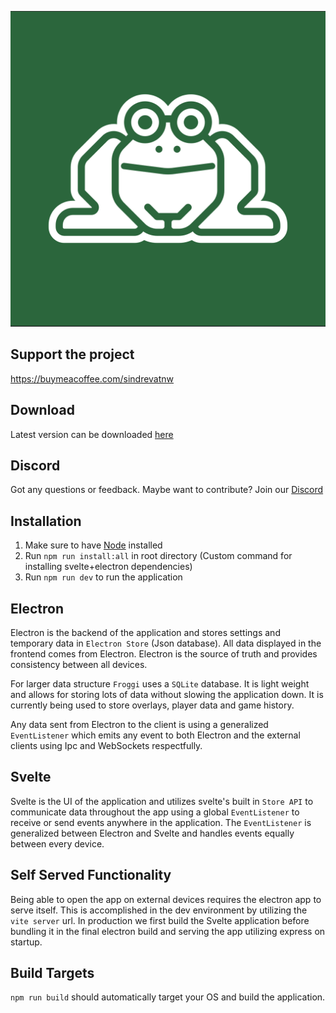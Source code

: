 <p align="center">
  <img style="width: 80; height: 80;" src="frontend/static/icon.png" />
</p>

## Support the project

https://buymeacoffee.com/sindrevatnw

## Download

Latest version can be downloaded [here](https://github.com/SindreVatnaland/Froggi/releases/latest)

## Discord

Got any questions or feedback. Maybe want to contribute? Join our [Discord](https://discord.gg/rX7aQmbrEa)

## Installation

1. Make sure to have [Node](https://nodejs.org/en) installed
2. Run `npm run install:all` in root directory (Custom command for installing svelte+electron dependencies)
3. Run `npm run dev` to run the application

## Electron

Electron is the backend of the application and stores settings and temporary data in `Electron Store` (Json database). All data displayed in the frontend comes from Electron. Electron is the source of truth and provides consistency between all devices.

For larger data structure `Froggi` uses a `SQLite` database. It is light weight and allows for storing lots of data without slowing the application down. It is currently being used to store overlays, player data and game history.

Any data sent from Electron to the client is using a generalized `EventListener` which emits any event to both Electron and the external clients using Ipc and WebSockets respectfully.

## Svelte

Svelte is the UI of the application and utilizes svelte's built in `Store API` to communicate data throughout the app using a global `EventListener` to receive or send events anywhere in the application. The `EventListener` is generalized between Electron and Svelte and handles events equally between every device.

## Self Served Functionality

Being able to open the app on external devices requires the electron app to serve itself. This is accomplished in the dev environment by utilizing the `vite server` url. In production we first build the Svelte application before bundling it in the final electron build and serving the app utilizing express on startup.

## Build Targets

`npm run build` should automatically target your OS and build the application.
